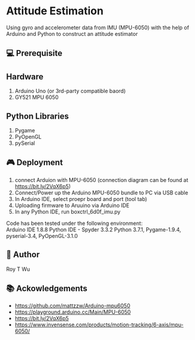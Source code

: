 # Attitude Estimation

Using gyro and accelerometer data from IMU (MPU-6050) with the help of Arduino and Python to construct an attitude estimator


💻 Prerequisite
----------------
## Hardware
1. Arduino Uno (or 3rd-party compatible baord)
2. GY521 MPU 6050

## Python Libraries
1. Pygame
2. PyOpenGL
3. pySerial


🎮 Deployment
--------------
1. connect Arduion with MPU-6050 (connection diagram can be found at https://bit.ly/2VqX6p5)
2. Connect/Power up the Arduino MPU-6050 bundle to PC via USB cable
3. In Arduino IDE, select proepr board and port (tool tab)
4. Uploading firmware to Aruuino via Arduino IDE
5. In any Python IDE, run boxctrl_6d0f_imu.py



Code has been tested under the following environment:   
Arduino IDE 1.8.8
Python IDE - Spyder 3.3.2
Python 3.7.1, Pygame-1.9.4, pyserial-3.4, PyOpenGL-3.1.0



🤖 Author 
------
Roy T Wu

📚 Ackowledgements
---------------
- https://github.com/mattzzw/Arduino-mpu6050
- https://playground.arduino.cc/Main/MPU-6050
- https://bit.ly/2VqX6p5
- https://www.invensense.com/products/motion-tracking/6-axis/mpu-6050/
